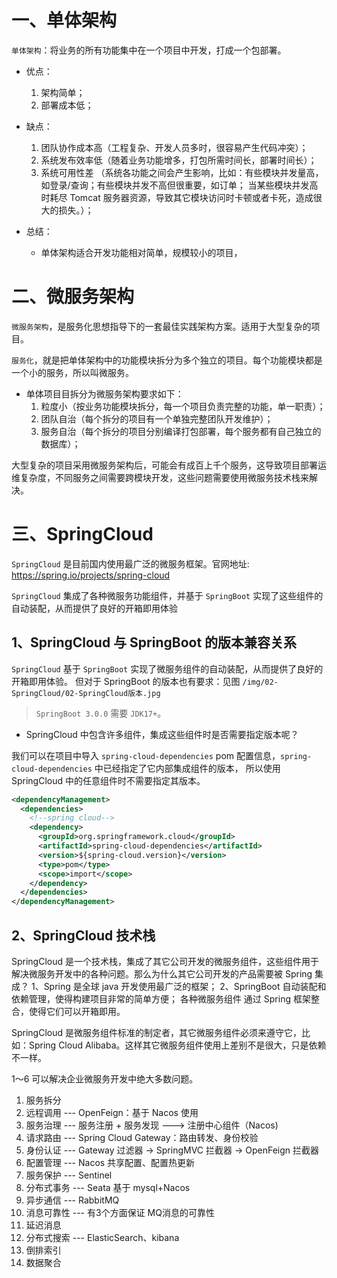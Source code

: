 # 一、单体架构
`单体架构`：将业务的所有功能集中在一个项目中开发，打成一个包部署。

- 优点：
  1. 架构简单； 
  2. 部署成本低； 
  
- 缺点：
  1. 团队协作成本高（工程复杂、开发人员多时，很容易产生代码冲突）；
  2. 系统发布效率低（随着业务功能增多，打包所需时间长，部署时间长）； 
  3. 系统可用性差
        （系统各功能之间会产生影响，比如：有些模块并发量高，如登录/查询；有些模块并发不高但很重要，如订单；
        当某些模块并发高时耗尽 Tomcat 服务器资源，导致其它模块访问时卡顿或者卡死，造成很大的损失。）；

- 总结：
  - 单体架构适合开发功能相对简单，规模较小的项目，

# 二、微服务架构

`微服务架构`，是服务化思想指导下的一套最佳实践架构方案。适用于大型复杂的项目。

`服务化`，就是把单体架构中的功能模块拆分为多个独立的项目。每个功能模块都是一个小的服务，所以叫微服务。

- 单体项目目拆分为微服务架构要求如下：
  1. 粒度小（按业务功能模块拆分，每一个项目负责完整的功能，单一职责）；
  2. 团队自治（每个拆分的项目有一个单独完整团队开发维护）；
  3. 服务自治（每个拆分的项目分别编译打包部署，每个服务都有自己独立的数据库）；

大型复杂的项目采用微服务架构后，可能会有成百上千个服务，这导致项目部署运维复杂度，不同服务之间需要跨模块开发，这些问题需要使用微服务技术栈来解决。

# 三、SpringCloud

`SpringCloud` 是目前国内使用最广泛的微服务框架。官网地址: <https://spring.io/projects/spring-cloud>

`SpringCloud` 集成了各种微服务功能组件，并基于 `SpringBoot` 实现了这些组件的自动装配，从而提供了良好的开箱即用体验

## 1、SpringCloud 与 SpringBoot 的版本兼容关系

`SpringCloud` 基于 `SpringBoot` 实现了微服务组件的自动装配，从而提供了良好的开箱即用体验。
但对于 SpringBoot 的版本也有要求：见图 `/img/02-SpringCloud/02-SpringCloud版本.jpg`

> `SpringBoot 3.0.0` 需要 `JDK17+`。

* SpringCloud 中包含许多组件，集成这些组件时是否需要指定版本呢？

我们可以在项目中导入 `spring-cloud-dependencies` pom 配置信息，`spring-cloud-dependencies` 中已经指定了它内部集成组件的版本，
所以使用 SpringCloud 中的任意组件时不需要指定其版本。
```xml
<dependencyManagement>
  <dependencies>
    <!--spring cloud-->
    <dependency>
      <groupId>org.springframework.cloud</groupId>
      <artifactId>spring-cloud-dependencies</artifactId>
      <version>${spring-cloud.version}</version>
      <type>pom</type>
      <scope>import</scope>
    </dependency>
  </dependencies>
</dependencyManagement>
```

## 2、SpringCloud 技术栈

SpringCloud 是一个技术栈，集成了其它公司开发的微服务组件，这些组件用于解决微服务开发中的各种问题。那么为什么其它公司开发的产品需要被 Spring 集成？
1、Spring 是全球 java 开发使用最广泛的框架；
2、SpringBoot 自动装配和依赖管理，使得构建项目非常的简单方便；
各种微服务组件 通过 Spring 框架整合，使得它们可以开箱即用。

SpringCloud 是微服务组件标准的制定者，其它微服务组件必须来遵守它，比如：Spring Cloud Alibaba。这样其它微服务组件使用上差别不是很大，只是依赖不一样。

1～6 可以解决企业微服务开发中绝大多数问题。

1. 服务拆分 
2. 远程调用 --- OpenFeign：基于 Nacos 使用 
3. 服务治理 --- 服务注册 + 服务发现 ---> 注册中心组件（Nacos)
4. 请求路由 --- Spring Cloud Gateway：路由转发、身份校验 
5. 身份认证 --- Gateway 过滤器 -> SpringMVC 拦截器 -> OpenFeign 拦截器
6. 配置管理 --- Nacos 共享配置、配置热更新
7. 服务保护 --- Sentinel
8. 分布式事务 --- Seata 基于 mysql+Nacos
9. 异步通信 --- RabbitMQ
10. 消息可靠性 --- 有3个方面保证 MQ消息的可靠性
11. 延迟消息
12. 分布式搜索  --- ElasticSearch、kibana
13. 倒排索引 
14. 数据聚合